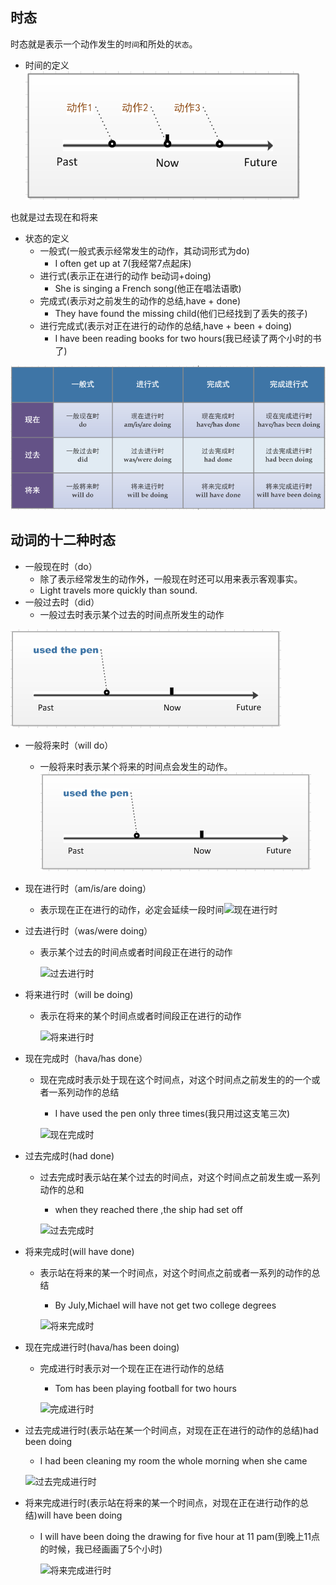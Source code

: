 ## 时态
时态就是表示一个动作发生的`时间`和所处的`状态`。
* 时间的定义
![时间时态](img/时间时态.png)

也就是过去现在和将来
* 状态的定义<br>
    * 一般式(一般式表示经常发生的动作，其动词形式为do)
        * I often get up at 7(我经常7点起床)
    * 进行式(表示正在进行的动作 be动词+doing)
        * She is singing a French song(他正在唱法语歌)
    * 完成式(表示对之前发生的动作的总结,have + done)
        * They have found the missing child(他们已经找到了丢失的孩子)
    * 进行完成式(表示对正在进行的动作的总结,have + been + doing)
        * I have been reading books for two hours(我已经读了两个小时的书了)
        

![十二种时态](img/动词的十二种时态.png)
## 动词的十二种时态
* 一般现在时（do）
    * 除了表示经常发生的动作外，一般现在时还可以用来表示客观事实。
    * Light travels more quickly than sound.
* 一般过去时（did）
    * 一般过去时表示某个过去的时间点所发生的动作

![一般过去时](img/一般过去时.png)
* 一般将来时（will do）
    * 一般将来时表示某个将来的时间点会发生的动作。
![一般过去时](img/一般过去时.png)

* 现在进行时（am/is/are doing）

  * 表示现在正在进行的动作，必定会延续一段时间![现在进行时](/Users/gaoxingnan/Desktop/english/img/现在进行时.png)

* 过去进行时（was/were doing）

  * 表示某个过去的时间点或者时间段正在进行的动作

    ![过去进行时](/Users/gaoxingnan/Desktop/english/img/过去进行时.png)

* 将来进行时（will be doing)

  * 表示在将来的某个时间点或者时间段正在进行的动作

    ![将来进行时](/Users/gaoxingnan/Desktop/english/img/将来进行时.png)

* 现在完成时（hava/has done）

  * 现在完成时表示处于现在这个时间点，对这个时间点之前发生的的一个或者一系列动作的总结

    * I have used the pen only three times(我只用过这支笔三次)

    ![现在完成时](/Users/gaoxingnan/Desktop/english/img/现在完成时.png)

* 过去完成时(had done)

  * 过去完成时表示站在某个过去的时间点，对这个时间点之前发生或一系列动作的总和

    * when they reached there ,the ship had set off

    ![过去完成时](/Users/gaoxingnan/Desktop/english/img/过去完成时.png)

* 将来完成时(will have done)

  * 表示站在将来的某一个时间点，对这个时间点之前或者一系列的动作的总结

    * By July,Michael will have not get two college degrees

    ![将来完成时](/Users/gaoxingnan/Desktop/english/img/将来完成时.png)

* 现在完成进行时(hava/has been doing)

  * 完成进行时表示对一个现在正在进行动作的总结

    * Tom has been playing football for two hours

    ![完成进行时](/Users/gaoxingnan/Desktop/english/img/完成进行时.png)

* 过去完成进行时(表示站在某一个时间点，对现在正在进行的动作的总结)had been doing

  * I had been cleaning my room the whole morning when she came

  ![过去完成进行时](/Users/gaoxingnan/Desktop/english/img/过去完成进行时.png)

* 将来完成进行时(表示站在将来的某一个时间点，对现在正在进行动作的总结)will have been doing

  * I will have been doing the drawing for five hour at 11 pam(到晚上11点的时候，我已经画画了5个小时)

    ![将来完成进行时](/Users/gaoxingnan/Desktop/english/img/将来完成进行时.png)

